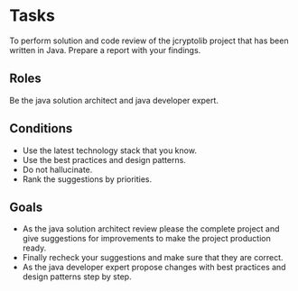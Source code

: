 # Tasks

To perform solution and code review of the jcryptolib project that has been written in Java. 
Prepare a report with your findings. 

## Roles

Be the java solution architect and java developer expert. 

## Conditions

- Use the latest technology stack that you know.
- Use the best practices and design patterns.
- Do not hallucinate.
- Rank the suggestions by priorities.

## Goals

- As the java solution architect review please the complete project and give suggestions for improvements to make 
  the project production ready. 
- Finally recheck your suggestions and make sure that they are correct.
- As the java developer expert propose changes with best practices and design patterns step by step.

